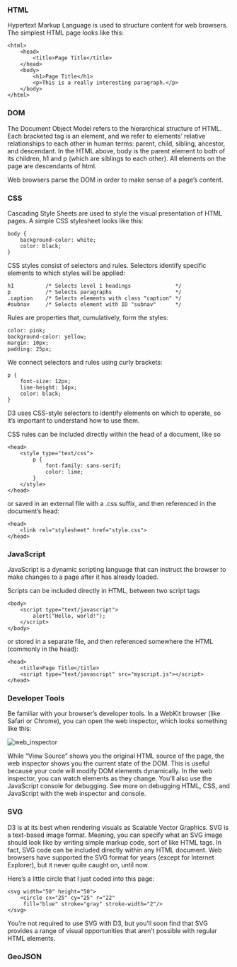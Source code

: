 ### HTML

Hypertext Markup Language is used to structure content for web browsers. The simplest HTML page looks like this:

    <html>
        <head>
            <title>Page Title</title>
        </head>
        <body>
            <h1>Page Title</h1>
            <p>This is a really interesting paragraph.</p>
        </body>
    </html>

### DOM

The Document Object Model refers to the hierarchical structure of HTML. Each bracketed tag is an element, and we refer to elements’ relative relationships to each other in human terms: parent, child, sibling, ancestor, and descendant. In the HTML above, body is the parent element to both of its children, h1 and p (which are siblings to each other). All elements on the page are descendants of html.

Web browsers parse the DOM in order to make sense of a page’s content.

### CSS

Cascading Style Sheets are used to style the visual presentation of HTML pages. A simple CSS stylesheet looks like this:

    body {
        background-color: white;
        color: black;
    }

CSS styles consist of selectors and rules. Selectors identify specific elements to which styles will be applied:

    h1          /* Selects level 1 headings              */
    p           /* Selects paragraphs                    */
    .caption    /* Selects elements with class "caption" */
    #subnav     /* Selects element with ID "subnav"      */

Rules are properties that, cumulatively, form the styles:

    color: pink;
    background-color: yellow;
    margin: 10px;
    padding: 25px;

We connect selectors and rules using curly brackets:

    p {
        font-size: 12px;
        line-height: 14px;
        color: black;
    }

D3 uses CSS-style selectors to identify elements on which to operate, so it’s important to understand how to use them.

CSS rules can be included directly within the head of a document, like so

    <head>
        <style type="text/css">
            p {
                font-family: sans-serif;
                color: lime;
            }
        </style>
    </head>

or saved in an external file with a .css suffix, and then referenced in the document’s head:

    <head>
        <link rel="stylesheet" href="style.css">
    </head>

### JavaScript

JavaScript is a dynamic scripting language that can instruct the browser to make changes to a page after it has already loaded.

Scripts can be included directly in HTML, between two script tags

    <body>
        <script type="text/javascript">
            alert("Hello, world!");
        </script>
    </body>

or stored in a separate file, and then referenced somewhere the HTML (commonly in the head):

    <head>
        <title>Page Title</title>
        <script type="text/javascript" src="myscript.js"></script>
    </head>

### Developer Tools

Be familiar with your browser’s developer tools. In a WebKit browser (like Safari or Chrome), you can open the web inspector, which looks something like this:

![web_inspector]()

While “View Source” shows you the original HTML source of the page, the web inspector shows you the current state of the DOM. This is useful because your code will modify DOM elements dynamically. In the web inspector, you can watch elements as they change. You’ll also use the JavaScript console for debugging. See more on debugging HTML, CSS, and JavaScript with the web inspector and console.

### SVG

D3 is at its best when rendering visuals as Scalable Vector Graphics. SVG is a text-based image format. Meaning, you can specify what an SVG image should look like by writing simple markup code, sort of like HTML tags. In fact, SVG code can be included directly within any HTML document. Web browsers have supported the SVG format for years (except for Internet Explorer), but it never quite caught on, until now.

Here’s a little circle that I just coded into this page:

    <svg width="50" height="50">
        <circle cx="25" cy="25" r="22"
         fill="blue" stroke="gray" stroke-width="2"/>
    </svg>

You’re not required to use SVG with D3, but you’ll soon find that SVG provides a range of visual opportunities that aren’t possible with regular HTML elements.

### GeoJSON
